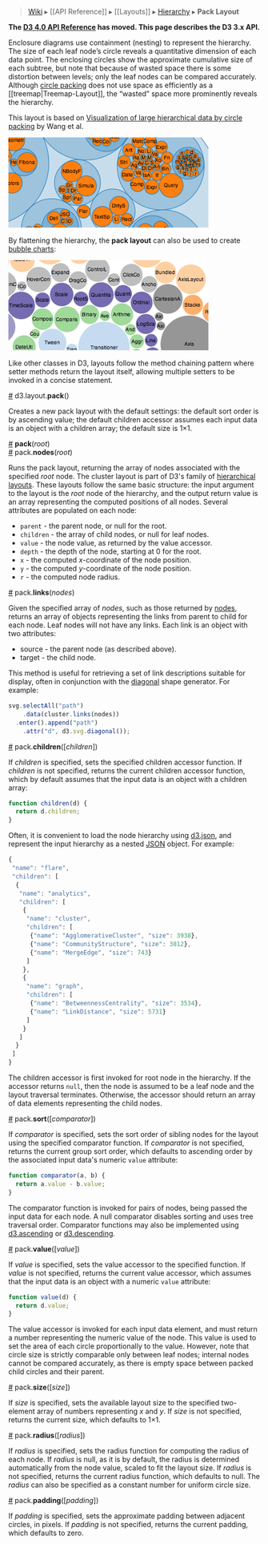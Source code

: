 > [Wiki](Home.md) ▸ [[API Reference]] ▸ [[Layouts]] ▸ [Hierarchy](Hierarchy-Layout.md) ▸ **Pack Layout**

**The [D3 4.0 API Reference](https://github.com/d3/d3/blob/master/API.md) has moved. This page describes the D3 3.x API.**

Enclosure diagrams use containment (nesting) to represent the hierarchy. The size of each leaf node’s circle reveals a quantitative dimension of each data point. The enclosing circles show the approximate cumulative size of each subtree, but note that because of wasted space there is some distortion between levels; only the leaf nodes can be compared accurately. Although [circle packing](http://en.wikipedia.org/wiki/Circle_packing) does not use space as efficiently as a [[treemap|Treemap-Layout]], the “wasted” space more prominently reveals the hierarchy.

This layout is based on [Visualization of large hierarchical data by circle packing](https://dl.acm.org/citation.cfm?id=1124851) by Wang et al.

[![pack](pack.png)](http://bl.ocks.org/mbostock/4063530)

By flattening the hierarchy, the **pack layout** can also be used to create [bubble charts](http://en.wikipedia.org/wiki/Bubble_chart):

[![bubble](bubble.png)](http://bl.ocks.org/mbostock/4063269)

Like other classes in D3, layouts follow the method chaining pattern where setter methods return the layout itself, allowing multiple setters to be invoked in a concise statement.

<a name="pack" href="#pack">#</a> d3.layout.<b>pack</b>()

Creates a new pack layout with the default settings: the default sort order is by ascending value; the default children accessor assumes each input data is an object with a children array; the default size is 1×1.

<a name="_pack" href="#_pack">#</a> <b>pack</b>(<i>root</i>)
<br><a name="nodes" href="#nodes">#</a> pack.<b>nodes</b>(<i>root</i>)

Runs the pack layout, returning the array of nodes associated with the specified *root* node. The cluster layout is part of D3's family of [hierarchical layouts](Hierarchy-Layout.md). These layouts follow the same basic structure: the input argument to the layout is the *root* node of the hierarchy, and the output return value is an array representing the computed positions of all nodes.  Several attributes are populated on each node:

* `parent` - the parent node, or null for the root.
* `children` - the array of child nodes, or null for leaf nodes.
* `value` - the node value, as returned by the value accessor.
* `depth` - the depth of the node, starting at 0 for the root.
* `x` - the computed *x*-coordinate of the node position.
* `y` - the computed *y*-coordinate of the node position.
* `r` - the computed node radius.

<a name="links" href="#links">#</a> pack.<b>links</b>(<i>nodes</i>)

Given the specified array of *nodes*, such as those returned by [nodes](Pack-Layout.md#nodes), returns an array of objects representing the links from parent to child for each node. Leaf nodes will not have any links. Each link is an object with two attributes:

* source - the parent node (as described above).
* target - the child node.

This method is useful for retrieving a set of link descriptions suitable for display, often in conjunction with the [diagonal](SVG-Shapes.md#diagonal) shape generator. For example:

```javascript
svg.selectAll("path")
    .data(cluster.links(nodes))
  .enter().append("path")
    .attr("d", d3.svg.diagonal());
```

<a name="children" href="#children">#</a> pack.<b>children</b>([<i>children</i>])

If *children* is specified, sets the specified children accessor function. If *children* is not specified, returns the current children accessor function, which by default assumes that the input data is an object with a children array:

```javascript
function children(d) {
  return d.children;
}
```

Often, it is convenient to load the node hierarchy using [d3.json](Requests.md#d3_json), and represent the input hierarchy as a nested [JSON](http://json.org) object. For example:

```javascript
{
 "name": "flare",
 "children": [
  {
   "name": "analytics",
   "children": [
    {
     "name": "cluster",
     "children": [
      {"name": "AgglomerativeCluster", "size": 3938},
      {"name": "CommunityStructure", "size": 3812},
      {"name": "MergeEdge", "size": 743}
     ]
    },
    {
     "name": "graph",
     "children": [
      {"name": "BetweennessCentrality", "size": 3534},
      {"name": "LinkDistance", "size": 5731}
     ]
    }
   ]
  }
 ]
}
```

The children accessor is first invoked for root node in the hierarchy. If the accessor returns `null`, then the node is assumed to be a leaf node and the layout traversal terminates. Otherwise, the accessor should return an array of data elements representing the child nodes.

<a name="sort" href="#sort">#</a> pack.<b>sort</b>([<i>comparator</i>])

If *comparator* is specified, sets the sort order of sibling nodes for the layout using the specified comparator function.  If *comparator* is not specified, returns the current group sort order, which defaults to ascending order by the associated input data's numeric `value` attribute:

```javascript
function comparator(a, b) {
  return a.value - b.value;
}
```

The comparator function is invoked for pairs of nodes, being passed the input data for each node. A null comparator disables sorting and uses tree traversal order. Comparator functions may also be implemented using [d3.ascending](Arrays.md#d3_ascending) or [d3.descending](Arrays.md#d3_descending).

<a name="value" href="#value">#</a> pack.<b>value</b>([<i>value</i>])

If *value* is specified, sets the value accessor to the specified function. If *value* is not specified, returns the current value accessor, which assumes that the input data is an object with a numeric `value` attribute:

```javascript
function value(d) {
  return d.value;
}
```

The value accessor is invoked for each input data element, and must return a number representing the numeric value of the node. This value is used to set the area of each circle proportionally to the value. However, note that circle size is strictly comparable only between leaf nodes; internal nodes cannot be compared accurately, as there is empty space between packed child circles and their parent.

<a name="size" href="#size">#</a> pack.<b>size</b>([<i>size</i>])

If *size* is specified, sets the available layout size to the specified two-element array of numbers representing *x* and *y*. If *size* is not specified, returns the current size, which defaults to 1×1.

<a name="radius" href="#radius">#</a> pack.<b>radius</b>([<i>radius</i>])

If *radius* is specified, sets the radius function for computing the radius of each node. If *radius* is null,  as it is by default, the radius is determined automatically from the node value, scaled to fit the layout size. If *radius* is not specified, returns the current radius function, which defaults to null. The *radius* can also be specified as a constant number for uniform circle size.

<a name="padding" href="#padding">#</a> pack.<b>padding</b>([<i>padding</i>])

If *padding* is specified, sets the approximate padding between adjacent circles, in pixels. If *padding* is not specified, returns the current padding, which defaults to zero.
